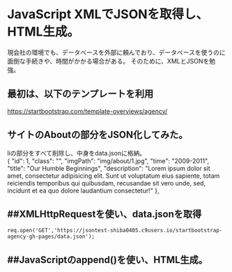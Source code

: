 JavaScript XMLでJSONを取得し、HTML生成。  
==================

現会社の環境でも、データベースを外部に頼んでおり、データベースを使うのに面倒な手続きや、時間がかかる場合がある。
そのために、XMLとJSONを勉強。


最初は、以下のテンプレートを利用  
---------------------------------
https://startbootstrap.com/template-overviews/agency/

サイトのAboutの部分をJSON化してみた。 
---------------------------------
liの部分をすべて削除し、中身をdata.jsonに格納。  
    {
    "id": 1,
    "class": "",
    "imgPath": "img/about/1.jpg",
    "time": "2009-2011",
    "title": "Our Humble Beginnings",
    "description": "Lorem ipsum dolor sit amet, consectetur adipisicing elit. Sunt ut voluptatum eius sapiente, totam reiciendis temporibus qui quibusdam, recusandae sit vero unde, sed, incidunt et ea quo dolore laudantium consectetur!"
    },

##XMLHttpRequestを使い、data.jsonを取得  
---------------------------------
`req.open('GET','https://jsontest-shiba0405.c9users.io/startbootstrap-agency-gh-pages/data.json');`

##JavaScriptのappend()を使い、HTML生成。
---------------------------------



